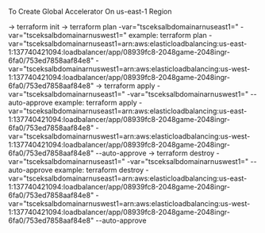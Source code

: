 To Create Global Accelerator On us-east-1 Region

-> terraform init
-> terraform plan -var="tsceksalbdomainarnuseast1=<provide alb arn created post eks deployment>" -var="tsceksalbdomainarnuswest1=<provide alb arn created post eks deployment>"
   example: terraform plan -var="tsceksalbdomainarnuseast1=arn:aws:elasticloadbalancing:us-east-1:137740421094:loadbalancer/app/08939fc8-2048game-2048ingr-6fa0/753ed7858aaf84e8" -var="tsceksalbdomainarnuswest1=arn:aws:elasticloadbalancing:us-west-1:137740421094:loadbalancer/app/08939fc8-2048game-2048ingr-6fa0/753ed7858aaf84e8"
-> terraform apply -var="tsceksalbdomainarnuseast1=<provide alb arn created post eks deployment>" -var="tsceksalbdomainarnuswest1=<provide alb arn created post eks deployment>" --auto-approve
   example: terraform apply -var="tsceksalbdomainarnuseast1=arn:aws:elasticloadbalancing:us-east-1:137740421094:loadbalancer/app/08939fc8-2048game-2048ingr-6fa0/753ed7858aaf84e8" -var="tsceksalbdomainarnuswest1=arn:aws:elasticloadbalancing:us-west-1:137740421094:loadbalancer/app/08939fc8-2048game-2048ingr-6fa0/753ed7858aaf84e8" --auto-approve
-> terraform destroy -var="tsceksalbdomainarnuseast1=<provide alb arn created post eks deployment>" -var="tsceksalbdomainarnuswest1=<provide alb arn created post eks deployment>" --auto-approve
   example: terraform destroy -var="tsceksalbdomainarnuseast1=arn:aws:elasticloadbalancing:us-east-1:137740421094:loadbalancer/app/08939fc8-2048game-2048ingr-6fa0/753ed7858aaf84e8" -var="tsceksalbdomainarnuswest1=arn:aws:elasticloadbalancing:us-west-1:137740421094:loadbalancer/app/08939fc8-2048game-2048ingr-6fa0/753ed7858aaf84e8" --auto-approve